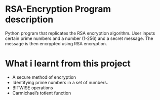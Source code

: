 # RSA-Encryption Program description
Python program that replicates the RSA encryption algorithm. User inputs certain prime numbers and a number (1-256) and a secret message. The message is then encrypted using RSA encryption.

# What i learnt from this project
- A secure method of encryption
- Identifying prime numbers in a set of numbers.
- BITWISE operations
- Carmichael’s totient function
